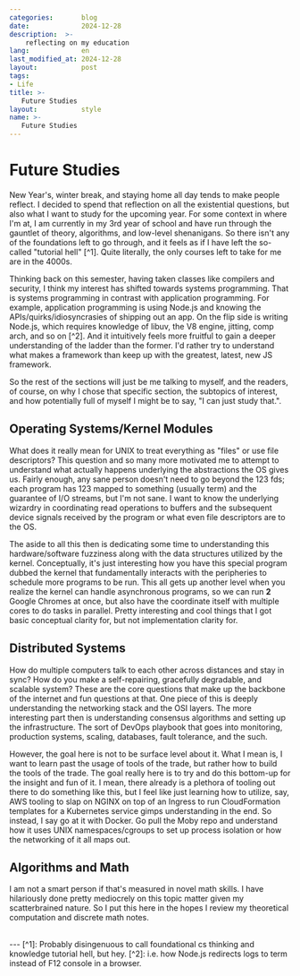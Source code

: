 ```yaml
---
categories:       blog
date:             2024-12-28
description:  >-
    reflecting on my education
lang:             en
last_modified_at: 2024-12-28
layout:           post
tags:
- Life
title: >-
   Future Studies 
layout:           style
name: >-
   Future Studies 
---
```



# Future Studies

New Year's, winter break, and staying home all day tends to make people reflect. I decided to spend that reflection on all the existential questions, but also what I want to study for the upcoming year. For some context in where I'm at, I am currently in my 3rd year of school and have run through the gauntlet of theory, algorithms, and low-level shenanigans. So there isn't any of the foundations left to go through, and it feels as if I have left the so-called "tutorial hell" [^1]. Quite literally, the only courses left to take for me are in the 4000s.

Thinking back on this semester, having taken classes like compilers and security, I think my interest has shifted towards systems programming. That is systems programming in contrast with application programming. For example, application programming is using Node.js and knowing the APIs/quirks/idiosyncrasies of shipping out an app. On the flip side is writing Node.js, which requires knowledge of libuv, the V8 engine, jitting, comp arch, and so on [^2]. And it intuitively feels more fruitful to gain a deeper understanding of the ladder than the former. I'd rather try to understand what makes a framework than keep up with the greatest, latest, new JS framework.

So the rest of the sections will just be me talking to myself, and the readers, of course, on why I chose that specific section, the subtopics of interest, and how potentially full of myself I might be to say, "I can just study that.".

## Operating Systems/Kernel Modules

What does it really mean for UNIX to treat everything as "files" or use file descriptors? This question and so many more motivated me to attempt to understand what actually happens underlying the abstractions the OS gives us. Fairly enough, any sane person doesn't need to go beyond the 123 fds; each program has 123 mapped to something (usually term) and the guarantee of I/O streams, but I'm not sane. I want to know the underlying wizardry in coordinating read operations to buffers and the subsequent device signals received by the program or what even file descriptors are to the OS.

The aside to all this then is dedicating some time to understanding this hardware/software fuzziness along with the data structures utilized by the kernel. Conceptually, it's just interesting how you have this special program dubbed the kernel that fundamentally interacts with the peripheries to schedule more programs to be run. This all gets up another level when you realize the kernel can handle asynchronous programs, so we can run **2** Google Chromes at once, but also have the coordinate itself with multiple cores to do tasks in parallel. Pretty interesting and cool things that I got basic conceptual clarity for, but not implementation clarity for.

## Distributed Systems

How do multiple computers talk to each other across distances and stay in sync? How do you make a self-repairing, gracefully degradable, and scalable system? These are the core questions that make up the backbone of the internet and fun questions at that. One piece of this is deeply understanding the networking stack and the OSI layers. The more interesting part then is understanding consensus algorithms and setting up the infrastructure. The sort of DevOps playbook that goes into monitoring, production systems, scaling, databases, fault tolerance, and the such.

However, the goal here is not to be surface level about it. What I mean is, I want to learn past the usage of tools of the trade, but rather how to build the tools of the trade. The goal really here is to try and do this bottom-up for the insight and fun of it. I mean, there already is a plethora of tooling out there to do something like this, but I feel like just learning how to utilize, say, AWS tooling to slap on NGINX on top of an Ingress to run CloudFormation templates for a Kubernetes service gimps understanding in the end. So instead, I say go at it with Docker. Go pull the Moby repo and understand how it uses UNIX namespaces/cgroups to set up process isolation or how the networking of it all maps out.

## Algorithms and Math

I am not a smart person if that's measured in novel math skills. I have hilariously done pretty mediocrely on this topic matter given my scatterbrained nature. So I put this here in the hopes I review my theoretical computation and discrete math notes. 

<br/>
---
[^1]: Probably disingenuous to call foundational cs thinking and knowledge tutorial hell, but hey.
[^2]: i.e. how Node.js redirects logs to term instead of F12 console in a browser.

